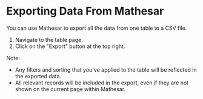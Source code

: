 # Exporting Data From Mathesar

You can use Mathesar to export all the data from one table to a CSV file.

1. Navigate to the table page.
1. Click on the "Export" button at the top right.

Note:

- Any filters and sorting that you've applied to the table will be reflected in the exported data.
- All relevant records will be included in the export, even if they are not shown on the current page within Mathesar.

